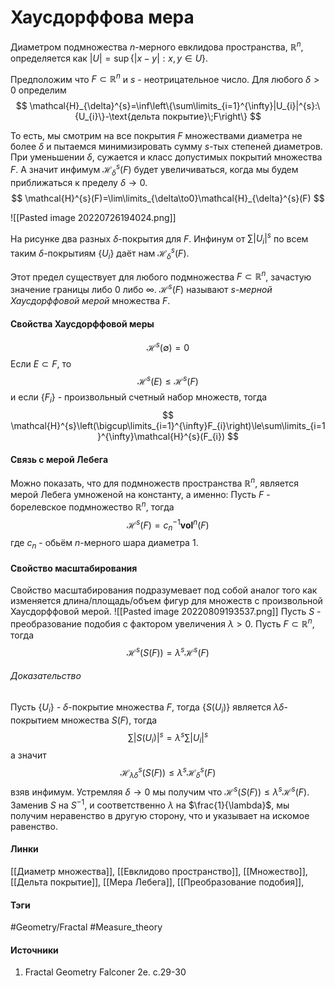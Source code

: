 # Хаусдорффова мера
Диаметром подмножества $n$-мерного евклидова пространства, $\mathbb{R}^{n}$, определяется как $|U|=\sup\{|x-y|:x,y\in U\}$.

Предположим что $F\subset\mathbb{R}^{n}$ и $s$ - неотрицательное число. Для любого $\delta>0$ определим
$$
\mathcal{H}_{\delta}^{s}=\inf\left\{\sum\limits_{i=1}^{\infty}|U_{i}|^{s}:\{U_{i}\}-\text{дельта покрытие}\;F\right\}
$$

То есть, мы смотрим на все покрытия $F$ множествами диаметра не более $\delta$ и пытаемся минимизировать сумму $s$-тых степеней диаметров. При уменьшении $\delta$, сужается и класс допустимых покрытий множества $F$. А значит инфимум $\mathcal{H}_{\delta}^{s}(F)$ будет увеличиваться, когда мы будем приближаться к пределу $\delta\to0$.
$$
\mathcal{H}^{s}(F)=\lim\limits_{\delta\to0}\mathcal{H}_{\delta}^{s}(F)
$$

![[Pasted image 20220726194024.png]]

На рисунке два разных $\delta$-покрытия для $F$. Инфинум от $\sum|U_{i}|^{s}$ по всем таким $\delta$-покрытиям $\{U_{i}\}$ даёт нам $\mathcal{H}_{\delta}^{s}(F)$.

Этот предел существует для любого подмножества $F\subset\mathbb{R}^{n}$, зачастую значение границы либо $0$ либо $\infty$. $\mathcal{H}^{s}(F)$ называют $s$-*мерной Хаусдорффовой мерой* множества $F$. 

#### Свойства Хаусдорффовой меры
$$
\mathcal{H}^{s}(\emptyset)=0
$$
Если $E\subset F$, то
$$
\mathcal{H}^{s}(E)\le\mathcal{H}^{s}(F)
$$
и если $\{F_{i}\}$ - произвольный счетный набор множеств, тогда
$$
\mathcal{H}^{s}\left(\bigcup\limits_{i=1}^{\infty}F_{i}\right)\le\sum\limits_{i=1}^{\infty}\mathcal{H}^{s}(F_{i})
$$
#### Связь с мерой Лебега
Можно показать, что для подмножеств пространства $\mathbb{R}^{n}$, является мерой Лебега умноженой на константу, а именно: Пусть $F$ - борелевское подмножество $\mathbb{R}^{n}$, тогда
$$
\mathcal{H}^{s}(F)=c_{n}^{-1}\textbf{vol}^{n}(F)
$$
где $c_{n}$ - обьём $n$-мерного шара диаметра $1$.
#### Свойство масштабирования
Свойство масштабирования подразумевает под собой аналог того как изменяется длина/площадь/объем фигур для множеств с произвольной Хаусдорффовой мерой.
![[Pasted image 20220809193537.png]]
Пусть $S$ - преобразование подобия с фактором увеличения $\lambda>0$. Пусть $F\subset\mathbb{R}^{n}$, тогда 
$$
\mathcal{H}^{s}(S(F))=\lambda^{s}\mathcal{H}^{s}(F)
$$
###### Доказательство
Пусть $\{U_{i}\}$ - $\delta$-покрытие множества $F$, тогда $\{S(U_{i})\}$ является $\lambda\delta$-покрытием множества $S(F)$, тогда
$$
\sum|S(U_{i})|^{s}=\lambda^{s}\sum|U_{i}|^{s}
$$
а значит
$$
\mathcal{H}_{\lambda\delta}^{s}(S(F))\le\lambda^{s}\mathcal{H}_{\delta}^{s}(F)
$$
взяв инфимум. Устремляя $\delta\to0$ мы получим что $\mathcal{H}^{s}(S(F))\le\lambda^{s}\mathcal{H}^{s}(F)$. Заменив $S$ на $S^{-1}$, и соответственно $\lambda$ на $\frac{1}{\lambda}$, мы получим неравенство в другую сторону, что и указывает на искомое равенство.
#### Линки
 [[Диаметр множества]],
 [[Евклидово пространство]],
 [[Множество]],
 [[Дельта покрытие]],
 [[Мера Лебега]],
 [[Преобразование подобия]],
 
#### Тэги
 #Geometry/Fractal 
 #Measure_theory 
#### Источники
1. Fractal Geometry Falconer 2e. c.29-30
